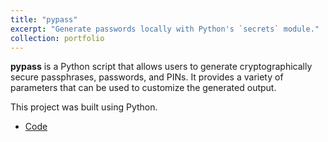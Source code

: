 ```yaml
---
title: "pypass"
excerpt: "Generate passwords locally with Python's `secrets` module."
collection: portfolio
---
```


**pypass** is a Python script that allows users to generate cryptographically secure passphrases, passwords, and PINs. It provides a variety of parameters that can be used to customize the generated output.

This project was built using Python.

- [Code](https://github.com/davidherszenhaut/pypass)
